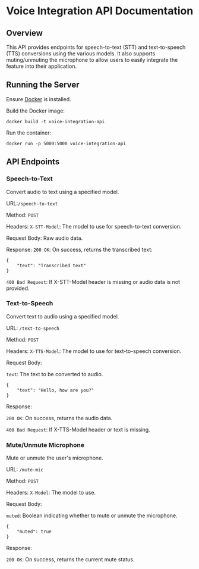 # Voice Integration API Documentation

## Overview

This API provides endpoints for speech-to-text (STT) and text-to-speech (TTS) conversions using the various models. It also supports muting/unmuting the microphone to allow users to easily integrate the feature into their application.

## Running the Server

Ensure [Docker](https://www.docker.com/products/docker-desktop/) is installed.

Build the Docker image:

```
docker build -t voice-integration-api
```

Run the container:
```
docker run -p 5000:5000 voice-integration-api
```

## API Endpoints

### Speech-to-Text

Convert audio to text using a specified model.

URL:`/speech-to-text`

Method: `POST`

Headers: `X-STT-Model`: The model to use for speech-to-text conversion.

Request Body: Raw audio data.

Response: `200 OK`: On success, returns the transcribed text:

```
{
    "text": "Transcribed text"
}
```

`400 Bad Request`: If X-STT-Model header is missing or audio data is not provided.

### Text-to-Speech

Convert text to audio using a specified model.

URL: `/text-to-speech`

Method: `POST`

Headers: `X-TTS-Model`: The model to use for text-to-speech conversion.

Request Body:

`text`: The text to be converted to audio.

```
{
    "text": "Hello, how are you?"
}
```

Response:

`200 OK`: On success, returns the audio data.

`400 Bad Request`: If X-TTS-Model header or text is missing.

### Mute/Unmute Microphone

Mute or unmute the user's microphone.

URL: `/mute-mic`

Method: `POST`

Headers: `X-Model`: The model to use.

Request Body:

`muted`: Boolean indicating whether to mute or unmute the microphone.

```
{
    "muted": true
}
```

Response:

`200 OK`: On success, returns the current mute status.
